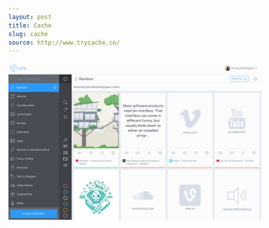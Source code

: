 ```yaml
---
layout: post
title: Cache
slug: cache
source: http://www.trycache.co/
---
```


<img src="/screenshots/cache.png" alt="Cache">
